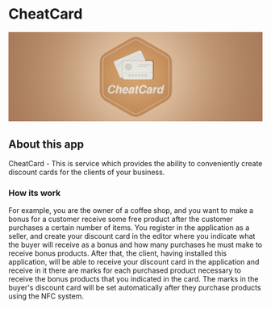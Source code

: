 # CheatCard


![Banner](src/RC/private/resources/Logo/CheatCard_Banner.jpg)

## About this app 

CheatCard - This is service which provides the ability to conveniently create discount cards for the clients of your business. 

### How its work

For example, you are the owner of a coffee shop, and you want to make a bonus for a customer receive some free product after the customer purchases a certain number of items. You register in the application as a seller, and create your discount card in the editor where you indicate what the buyer will receive as a bonus and how many purchases he must make to receive bonus products. After that, the client, having installed this application, will be able to receive your discount card in the application and receive
in it there are marks for each purchased product necessary to receive the bonus products that you indicated in the card. The marks in the buyer's discount card will be set automatically after they purchase products using the NFC system.